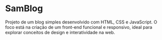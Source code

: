 # SamBlog
 Projeto de um blog simples desenvolvido com HTML, CSS e JavaScript. O foco está na criação de um front-end funcional e responsivo, ideal para explorar conceitos de design e interatividade na web.

